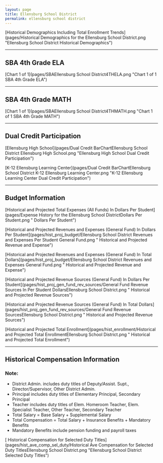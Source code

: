 ```yaml
---
layout: page
title: Ellensburg School District
permalink: ellensburg school district
---
```



[Historical Demographics Including Total Enrollment Trends](pages/Historical Demographics for the Ellensburg School District.png "Ellensburg School District Historical Demographics")

___

## SBA 4th Grade ELA

[Chart 1 of 1](pages/SBAEllensburg School District4THELA.png "Chart 1 of 1 SBA 4th Grade ELA")


___

## SBA 4th Grade MATH

[Chart 1 of 1](pages/SBAEllensburg School District4THMATH.png "Chart 1 of 1 SBA 4th Grade MATH")


___

## Dual Credit Participation

[Ellensburg High School](pages/Dual Credit BarChartEllensburg School District Ellensburg High School.png "Ellensburg High School Dual Credit Participation")

[K-12 Ellensburg Learning Center](pages/Dual Credit BarChartEllensburg School District K-12 Ellensburg Learning Center.png "K-12 Ellensburg Learning Center Dual Credit Participation")


___

## Budget Information

[Historical and Projected Total Expenses (All Funds) In Dollars Per Student](pages/Expense History for the Ellensburg School DistrictDollars Per Student.png " Dollars Per Student")

[Historical and Projected Revenues and Expenses (General Fund) In Dollars Per Student](pages/hist_proj_budget/Ellensburg School District Revenues and Expenses Per Student General Fund.png " Historical and Projected Revenue and Expense")

[Historical and Projected Revenues and Expenses (General Fund) In Total Dollars](pages/hist_proj_budget/Ellensburg School District Revenues and Expenses General Fund.png " Historical and Projected Revenue and Expense")

[Historical and Projected Revenue Sources (General Fund) In Dollars Per Student](pages/hist_proj_gen_fund_rev_sources/General Fund Revenue Sources In Per Student DollarsEllensburg School District.png " Historical and Projected Revenue Sources")

[Historical and Projected Revenue Sources (General Fund) In Total Dollars](pages/hist_proj_gen_fund_rev_sources/General Fund Revenue SourcesEllensburg School District.png " Historical and Projected Revenue Sources")

[Historical and Projected Total Enrollment](pages/hist_enrollment/Historical and Projected Total EnrollmentEllensburg School District.png " Historical and Projected Total Enrollment")


___

## Historical Compensation Information
### Note:
- District Admin. includes duty titles of Deputy/Assist. Supt., Director/Supervisor, Other District Admin.
- Principal includes duty titles of Elementary Principal, Secondary Principal
- Teacher includes duty titles of Elem. Homeroom Teacher, Elem. Specialist Teacher, Other Teacher, Secondary Teacher
- Total Salary = Base Salary + Supplemental Salary
- Total Compensation = Total Salary + Insurance Benefits + Mandatory Benefits
- Mandatory Benefits include pension funding and payroll taxes

[ Historical Compensation for Selected Duty Titles](pages/hist_ave_comp_sel_duty/Historical Ave Compensation for Selected Duty TitlesEllensburg School District.png "Ellensburg School District Selected Duty Titles")

